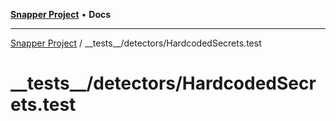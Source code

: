 [**Snapper Project**](../../../README.md) • **Docs**

***

[Snapper Project](../../../README.md) / \_\_tests\_\_/detectors/HardcodedSecrets.test

# \_\_tests\_\_/detectors/HardcodedSecrets.test
